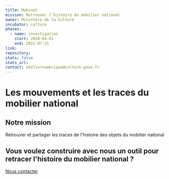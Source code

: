 ```yaml
---
title: Mobinat 
mission: Retrouver l'histoire du mobilier national
owner: Ministère de la Culture
incubator: culture
phases:
  - name: investigation
    start: 2020-04-01
    end: 2021-07-31
link:
repository:
stats: false
stats_url:
contact: ateliernumerique@culture.gouv.fr
---
```

# Les mouvements et les traces du mobilier national

## Notre mission 
Retrouver et partager les traces de l'histoire des objets du mobilier national

## Vous voulez construire avec nous un outil pour retracer l'histoire du mobilier national ?
[Nous contacter](mailto:ateliernumerique@culture.gouv.fr) 
